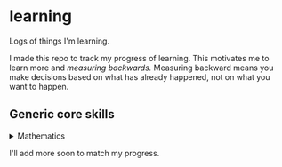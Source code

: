 # learning

Logs of things I'm learning.

I made this repo to track my progress of learning. This motivates me to learn more and *measuring backwards.*
Measuring backward means you make decisions based on what has already happened, not on what you want to happen.

## Generic core skills

<details>
<summary> Mathematics </summary>
- [  ] [Essence of Linear Algebra](https://www.youtube.com/playlist?list=PLZHQObOWTQDPD3MizzM2xVFitgF8hE_ab)
- [  ] [Essence of Calculus](https://www.youtube.com/playlist?list=PLZHQObOWTQDMsr9K-rj53DwVRMYO3t5Yr)
</details>

I'll add more soon to match my progress.
